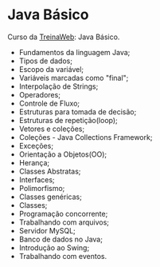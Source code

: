 ﻿

# [](https://github.com/ValchanOficial/java-basic)Java Básico

Curso da [TreinaWeb](https://www.treinaweb.com.br/): Java Básico.

 - Fundamentos da linguagem Java;
 - Tipos de dados;
 - Escopo da variável;
 - Variáveis marcadas como "final";
 - Interpolação de Strings;
 - Operadores;
 - Controle de Fluxo;
 - Estruturas para tomada de decisão;
 - Estruturas de repetição(loop);
 - Vetores e coleções;
 - Coleções - Java Collections Framework;
 - Exceções;
 - Orientação a Objetos(OO);
 - Herança;
 - Classes Abstratas;
 - Interfaces;
 - Polimorfismo;
 - Classes genéricas;
 - Classes;
 - Programação concorrente;
 - Trabalhando com arquivos;
 - Servidor MySQL;
 - Banco de dados no Java;
 - Introdução ao Swing;
 - Trabalhando com eventos.

